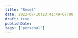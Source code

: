 ```yaml
---
title: "Reset"
date: 2022-07-10T23:41:49-07:00
draft: true
publishDate: 
tags: ['personal']
---
```

